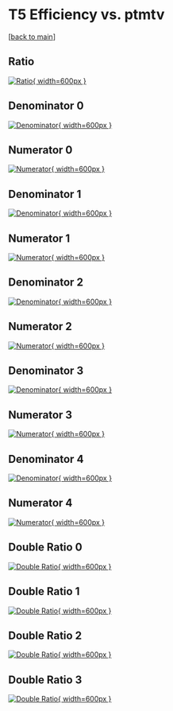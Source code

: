 # T5 Efficiency vs. ptmtv

[[back to main](./)]



## Ratio

[![Ratio](../mtv/var/T5_xtr_321_1_eff_ptmtv.png){ width=600px }](../mtv/var/T5_xtr_321_1_eff_ptmtv.pdf)

## Denominator 0

[![Denominator](../mtv/den/T5_xtr_321_1_eff_ptmtv_den0.png){ width=600px }](../mtv/den/T5_xtr_321_1_eff_ptmtv_den0.pdf)

## Numerator 0

[![Numerator](../mtv/num/T5_xtr_321_1_eff_ptmtv_num0.png){ width=600px }](../mtv/num/T5_xtr_321_1_eff_ptmtv_num0.pdf)

## Denominator 1

[![Denominator](../mtv/den/T5_xtr_321_1_eff_ptmtv_den1.png){ width=600px }](../mtv/den/T5_xtr_321_1_eff_ptmtv_den1.pdf)

## Numerator 1

[![Numerator](../mtv/num/T5_xtr_321_1_eff_ptmtv_num1.png){ width=600px }](../mtv/num/T5_xtr_321_1_eff_ptmtv_num1.pdf)

## Denominator 2

[![Denominator](../mtv/den/T5_xtr_321_1_eff_ptmtv_den2.png){ width=600px }](../mtv/den/T5_xtr_321_1_eff_ptmtv_den2.pdf)

## Numerator 2

[![Numerator](../mtv/num/T5_xtr_321_1_eff_ptmtv_num2.png){ width=600px }](../mtv/num/T5_xtr_321_1_eff_ptmtv_num2.pdf)

## Denominator 3

[![Denominator](../mtv/den/T5_xtr_321_1_eff_ptmtv_den3.png){ width=600px }](../mtv/den/T5_xtr_321_1_eff_ptmtv_den3.pdf)

## Numerator 3

[![Numerator](../mtv/num/T5_xtr_321_1_eff_ptmtv_num3.png){ width=600px }](../mtv/num/T5_xtr_321_1_eff_ptmtv_num3.pdf)

## Denominator 4

[![Denominator](../mtv/den/T5_xtr_321_1_eff_ptmtv_den4.png){ width=600px }](../mtv/den/T5_xtr_321_1_eff_ptmtv_den4.pdf)

## Numerator 4

[![Numerator](../mtv/num/T5_xtr_321_1_eff_ptmtv_num4.png){ width=600px }](../mtv/num/T5_xtr_321_1_eff_ptmtv_num4.pdf)

## Double Ratio 0

[![Double Ratio](../mtv/ratio/T5_xtr_321_1_eff_ptmtv_ratio0.png){ width=600px }](../mtv/ratio/T5_xtr_321_1_eff_ptmtv_ratio0.pdf)

## Double Ratio 1

[![Double Ratio](../mtv/ratio/T5_xtr_321_1_eff_ptmtv_ratio1.png){ width=600px }](../mtv/ratio/T5_xtr_321_1_eff_ptmtv_ratio1.pdf)

## Double Ratio 2

[![Double Ratio](../mtv/ratio/T5_xtr_321_1_eff_ptmtv_ratio2.png){ width=600px }](../mtv/ratio/T5_xtr_321_1_eff_ptmtv_ratio2.pdf)

## Double Ratio 3

[![Double Ratio](../mtv/ratio/T5_xtr_321_1_eff_ptmtv_ratio3.png){ width=600px }](../mtv/ratio/T5_xtr_321_1_eff_ptmtv_ratio3.pdf)

